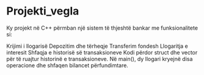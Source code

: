 # Projekti_vegla
Ky projekt në C++ përmban një sistem të thjeshtë bankar me funksionalitete si:

Krijimi i llogarisë
Depozitim dhe tërheqje
Transferim fondesh
Llogaritja e interesit
Shfaqja e historisë së transaksioneve
Kodi përdor struct dhe vector për të ruajtur historinë e transaksioneve. Në main(), dy llogari kryejnë disa operacione dhe shfaqen bilancet përfundimtare.
